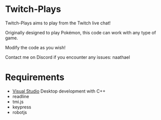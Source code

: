 # Twitch-Plays
 
Twitch-Plays aims to play from the Twitch live chat!

Originally designed to play Pokémon, this code can work with any type of game.

Modify the code as you wish!

Contact me on Discord if you encounter any issues: naathael


# Requirements 
- [Visual Studio](https://visualstudio.microsoft.com/) Desktop development with C++ 
- readline
- tmi.js
- keypress
- robotjs




